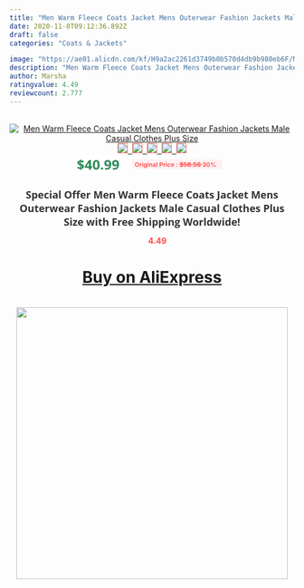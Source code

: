 ```yaml
---
title: "Men Warm Fleece Coats Jacket Mens Outerwear Fashion Jackets Male Casual Clothes Plus Size"
date: 2020-11-8T09:12:36.892Z
draft: false
categories: "Coats & Jackets"

image: "https://ae01.alicdn.com/kf/H9a2ac2261d3749b0b570d4db9b980eb6F/Men-Warm-Fleece-Coats-Jacket-Mens-Outerwear-Fashion-Jackets-Male-Casual-Clothes-Plus-Size.png_220x220.png"
description: "Men Warm Fleece Coats Jacket Mens Outerwear Fashion Jackets Male Casual Clothes Plus Size"
author: Marsha
ratingvalue: 4.49
reviewcount: 2.777
---
```

<br>
<div style="text-align: center;">
<a href="https://s.click.aliexpress.com/e/_9827nX" target="_blank" rel="nofollow noopener noreferrer"><img alt="Men Warm Fleece Coats Jacket Mens Outerwear Fashion Jackets Male Casual Clothes Plus Size" class="magnifier-image" src="https://ae01.alicdn.com/kf/H9a2ac2261d3749b0b570d4db9b980eb6F/Men-Warm-Fleece-Coats-Jacket-Mens-Outerwear-Fashion-Jackets-Male-Casual-Clothes-Plus-Size.png_220x220.png_640x640.jpg">
<br>
<img style="border:1px solid salmon" src="https://ae01.alicdn.com/kf/H9a2ac2261d3749b0b570d4db9b980eb6F/Men-Warm-Fleece-Coats-Jacket-Mens-Outerwear-Fashion-Jackets-Male-Casual-Clothes-Plus-Size.png_120x120.jpg">&nbsp;&nbsp;<img style="border:1px solid salmon" src="https://ae01.alicdn.com/kf/Hab2f13f1abf54a6394740846c515a453x/Men-Warm-Fleece-Coats-Jacket-Mens-Outerwear-Fashion-Jackets-Male-Casual-Clothes-Plus-Size.jpg_120x120.jpg">&nbsp;&nbsp;<img style="border:1px solid salmon" src="https://ae01.alicdn.com/kf/H413404f1c7c24a418efbe666c9535da1b/Men-Warm-Fleece-Coats-Jacket-Mens-Outerwear-Fashion-Jackets-Male-Casual-Clothes-Plus-Size.jpg_120x120.jpg">&nbsp;&nbsp;<img style="border:1px solid salmon" src="https://ae01.alicdn.com/kf/Hf33a223be186421593f4adc0bc3464bc1/Men-Warm-Fleece-Coats-Jacket-Mens-Outerwear-Fashion-Jackets-Male-Casual-Clothes-Plus-Size.jpg_120x120.jpg">&nbsp;&nbsp;<img style="border:1px solid salmon" src="https://ae01.alicdn.com/kf/Hae0a00aaa0b64b998affd6219c4260d1d/Men-Warm-Fleece-Coats-Jacket-Mens-Outerwear-Fashion-Jackets-Male-Casual-Clothes-Plus-Size.jpg_120x120.jpg"></a></div><br0>
<div style="text-align: center;"><span style="background-color: white; border: 0px; box-sizing: border-box; color: seagreen; display: inline-block; font-family: &quot;open sans&quot; , &quot;arial&quot; , &quot;helvetica&quot; , sans-serif , &quot;heiti&quot;; font-size: 24px; font-stretch: inherit; font-weight: 700; line-height: inherit; margin: 0px 10px 0px 0px; padding: 0px; vertical-align: middle;">$40.99 </span>
<span style="background: rgb(255 , 241 , 241); border-radius: 3px; border: 0px; box-sizing: border-box; color: #ff4747; display: inline-block; font-family: inherit; font-size: 12px; font-stretch: inherit; font-style: inherit; font-variant: inherit; font-weight: 600; line-height: inherit; margin: 0px; padding: 2px 5px; transform: scale(0.9); vertical-align: middle;">Original Price : <b style="text-decoration: line-through;">$58.56 </b> 30%&nbsp;&nbsp;</span></div>
<h1 style="color: #333333; display: inline-block; font-family: &quot;open sans&quot; , &quot;arial&quot; , &quot;helvetica&quot; , sans-serif , &quot;heiti&quot;; font-size: 18px; font-stretch: inherit; font-weight: 700; text-align: center;">Special Offer Men Warm Fleece Coats Jacket Mens Outerwear Fashion Jackets Male Casual Clothes Plus Size with Free Shipping Worldwide!</h1>
<div style="color: #ff4747; text-align: center;">
<img src="https://4.bp.blogspot.com/-M0ZcTcb-5uY/XleCXlxnR4I/AAAAAAAAAEc/OrjgMkXV1oMQFaCRZj5HQwOCBcu3w1FegCPcBGAYYCw/s1600/star.png" style="height: 15px;">&nbsp;<b>4.49</b></div>
<div class="button_cont" align="center"><a class="buynow_a" href="https://s.click.aliexpress.com/e/_9827nX" target="_blank" rel="nofollow noopener noreferrer"><H1>Buy on AliExpress</H1></a></div><br>
<div class="separator" style="clear: both; text-align: center;">
<img src="https://lh3.googleusercontent.com/-pTy5HemUv9M/XlePHvY0dAI/AAAAAAAAAE4/0nX5iRUoIWY8eMW9Dpxeirr157OZliDIgCLcBGAsYHQ/s1600/badge.gif" width="480">
</div>
